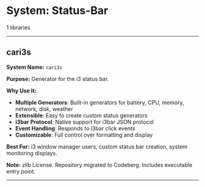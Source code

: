 # System: Status-Bar

1 libraries

---

## cari3s

**System Name:** `cari3s`

**Purpose:** Generator for the i3 status bar.

**Why Use It:**
- **Multiple Generators**: Built-in generators for battery, CPU, memory, network, disk, weather
- **Extensible**: Easy to create custom status generators
- **i3bar Protocol**: Native support for i3bar JSON protocol
- **Event Handling**: Responds to i3bar click events
- **Customizable**: Full control over formatting and display

**Best For:** i3 window manager users, custom status bar creation, system monitoring displays.

**Note:** zlib License. Repository migrated to Codeberg. Includes executable entry point.

---


